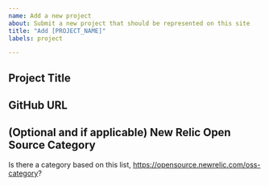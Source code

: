 ```yaml
---
name: Add a new project
about: Submit a new project that should be represented on this site
title: "Add [PROJECT_NAME]"
labels: project

---
```


## Project Title

[NOTE]: # ( What is the project called? )

## GitHub URL

[NOTE]: # ( Provide a link to the project. )

## (Optional and if applicable) New Relic Open Source Category

Is there a category based on this list, https://opensource.newrelic.com/oss-category?
